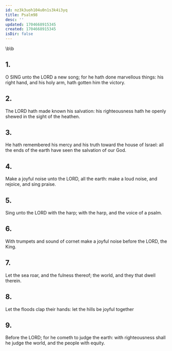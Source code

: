 ```yaml
---
id: nz3k3uoh104u0n1s3k4i3yq
title: Psalm98
desc: ''
updated: 1704668915345
created: 1704668915345
isDir: false
---
```

\b\b
## 1.
O SING unto the LORD a new song; for he hath done marvellous things: his right hand, and his holy arm, hath gotten him the victory.
## 2.
The LORD hath made known his salvation: his righteousness hath he openly shewed in the sight of the heathen.
## 3.
He hath remembered his mercy and his truth toward the house of Israel: all the ends of the earth have seen the salvation of our God.
## 4.
Make a joyful noise unto the LORD, all the earth: make a loud noise, and rejoice, and sing praise.
## 5.
Sing unto the LORD with the harp; with the harp, and the voice of a psalm.
## 6.
With trumpets and sound of cornet make a joyful noise before the LORD, the King.
## 7.
Let the sea roar, and the fulness thereof; the world, and they that dwell therein.
## 8.
Let the floods clap their hands: let the hills be joyful together
## 9.
Before the LORD; for he cometh to judge the earth: with righteousness shall he judge the world, and the people with equity.
